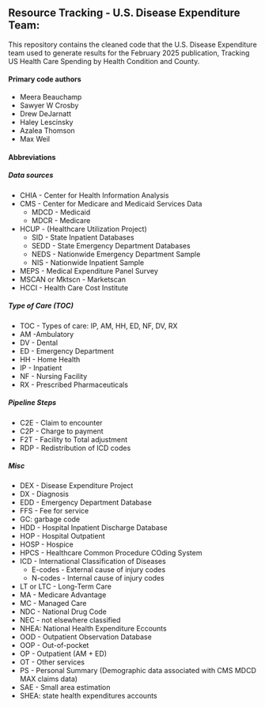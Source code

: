 ## Resource Tracking - U.S. Disease Expenditure Team: 
This repository contains the cleaned code that the U.S. Disease Expenditure team used to generate results for the February 2025 publication, Tracking US Health Care Spending by Health Condition and County.

#### Primary code authors
* Meera Beauchamp
* Sawyer W Crosby
* Drew DeJarnatt
* Haley Lescinsky
* Azalea Thomson
* Max Weil

#### Abbreviations
##### Data sources
* CHIA - Center for Health Information Analysis
* CMS - Center for Medicare and Medicaid Services Data
  * MDCD - Medicaid
  * MDCR - Medicare
* HCUP - (Healthcare Utilization Project)
  * SID - State Inpatient Databases
  * SEDD - State Emergency Department Databases
  * NEDS - Nationwide Emergency Department Sample
  * NIS - Nationwide Inpatient Sample
* MEPS - Medical Expenditure Panel Survey
* MSCAN or Mktscn - Marketscan
* HCCI - Health Care Cost Institute

##### Type of Care (TOC)
* TOC - Types of care: IP, AM, HH, ED, NF, DV, RX
* AM -Ambulatory
* DV - Dental
* ED - Emergency Department
* HH - Home Health
* IP - Inpatient
* NF - Nursing Facility
* RX - Prescribed Pharmaceuticals

##### Pipeline Steps
* C2E - Claim to encounter
* C2P - Charge to payment
* F2T - Facility to Total adjustment
* RDP - Redistribution of ICD codes

##### Misc
* DEX - Disease Expenditure Project
* DX - Diagnosis
* EDD - Emergency Department Database 
* FFS - Fee for service
* GC: garbage code
* HDD - Hospital Inpatient Discharge Database
* HOP - Hospital Outpatient
* HOSP - Hospice
* HPCS - Healthcare Common Procedure COding System
* ICD - International Classification of Diseases
  * E-codes - External cause of injury codes
  * N-codes - Internal cause of injury codes
* LT or LTC - Long-Term Care
* MA - Medicare Advantage
* MC - Managed Care
* NDC - National Drug Code
* NEC - not elsewhere classified  
* NHEA: National Health Expenditure Eccounts
* OOD - Outpatient Observation Database
* OOP - Out-of-pocket
* OP - Outpatient (AM + ED)
* OT - Other services
* PS - Personal Summary (Demographic data associated with CMS MDCD MAX claims data)
* SAE - Small area estimation
* SHEA: state health expenditures accounts




